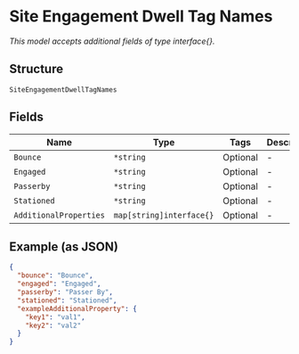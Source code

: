 
# Site Engagement Dwell Tag Names

*This model accepts additional fields of type interface{}.*

## Structure

`SiteEngagementDwellTagNames`

## Fields

| Name | Type | Tags | Description |
|  --- | --- | --- | --- |
| `Bounce` | `*string` | Optional | - |
| `Engaged` | `*string` | Optional | - |
| `Passerby` | `*string` | Optional | - |
| `Stationed` | `*string` | Optional | - |
| `AdditionalProperties` | `map[string]interface{}` | Optional | - |

## Example (as JSON)

```json
{
  "bounce": "Bounce",
  "engaged": "Engaged",
  "passerby": "Passer By",
  "stationed": "Stationed",
  "exampleAdditionalProperty": {
    "key1": "val1",
    "key2": "val2"
  }
}
```

